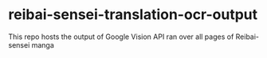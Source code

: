 # reibai-sensei-translation-ocr-output
This repo hosts the output of Google Vision API ran over all pages of Reibai-sensei manga
